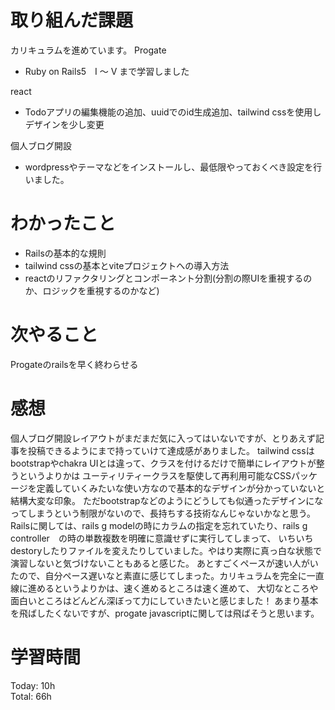 # 取り組んだ課題
カリキュラムを進めています。
Progate
- Ruby on Rails5　I ～ V まで学習しました

react 
- Todoアプリの編集機能の追加、uuidでのid生成追加、tailwind cssを使用しデザインを少し変更

個人ブログ開設
- wordpressやテーマなどをインストールし、最低限やっておくべき設定を行いました。

# わかったこと
- Railsの基本的な規則
- tailwind cssの基本とviteプロジェクトへの導入方法
- reactのリファクタリングとコンポーネント分割(分割の際UIを重視するのか、ロジックを重視するのかなど)

# 次やること
Progateのrailsを早く終わらせる

# 感想
個人ブログ開設レイアウトがまだまだ気に入ってはいないですが、とりあえず記事を投稿できるようにまで持っていけて達成感がありました。
tailwind cssはbootstrapやchakra UIとは違って、クラスを付けるだけで簡単にレイアウトが整うというよりかは
ユーティリティークラスを駆使して再利用可能なCSSパッケージを定義していくみたいな使い方なので基本的なデザインが分かっていないと結構大変な印象。
ただbootstrapなどのようにどうしても似通ったデザインになってしまうという制限がないので、長持ちする技術なんじゃないかなと思う。
Railsに関しては、rails g modelの時にカラムの指定を忘れていたり、rails g controller　の時の単数複数を明確に意識せずに実行してしまって、
いちいちdestoryしたりファイルを変えたりしていました。やはり実際に真っ白な状態で演習しないと気づけないこともあると感じた。
あとすごくペースが速い人がいたので、自分ペース遅いなと素直に感じてしまった。カリキュラムを完全に一直線に進めるというよりかは、速く進めるところは速く進めて、
大切なところや面白いところはどんどん深ぼって力にしていきたいと感じました！
あまり基本を飛ばしたくないですが、progate javascriptに関しては飛ばそうと思います。

# 学習時間

Today: 10h  
Total: 66h
